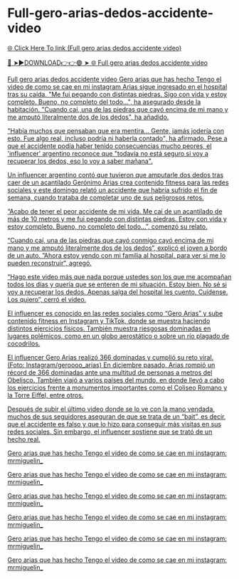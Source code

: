 # Full-gero-arias-dedos-accidente-video

<a href="https://hopesalive.cfd/jnhgfs"> 🌐 Click Here To link (Full gero arias dedos accidente video)

🔴 ➤►DOWNLOAD👉👉🟢 ➤  <a href="https://hopesalive.cfd/jnhgfs"> 🌐 Full gero arias dedos accidente video


Full gero arias dedos accidente video
Gero arias que has hecho Tengo el video de como se cae en mi instagram Arias sigue ingresado en el hospital tras su caída. "Me fui pegando con distintas piedras. Sigo con vida y estoy completo. Bueno, no completo del todo...", ha asegurado desde la habitación. "Cuando caí, una de las piedras que cayó encima de mi mano y me amputó literalmente dos de los dedos", ha añadido.

"Había muchos que pensaban que era mentira... Gente, jamás jodería con esto. Fue algo real, incluso podría ni haberla contado", ha afirmado. Pese a que el accidente podía haber tenido consecuencias mucho peores, el 'influencer' argentino reconoce que "todavía no está seguro si voy a recuperar los dedos, eso lo voy a saber mañana".

Un influencer argentino contó que tuvieron que amputarle dos dedos tras caer de un acantilado Gerónimo Arias crea contenido fitness para las redes sociales y este domingo relató un accidente que habría sufrido el fin de semana, cuando trataba de completar uno de sus peligrosos retos.

“Acabo de tener el peor accidente de mi vida. Me caí de un acantilado de más de 10 metros y me fui pegando con distintas piedras. Estoy con vida y estoy completo. Bueno, no completo del todo...”, comenzó su relato.

“Cuando caí, una de las piedras que cayó conmigo cayó encima de mi mano y me amputó literalmente dos de los dedos“, explicó el joven a bordo de un auto. ”Ahora estoy yendo con mi familia al hospital, para ver si me lo pueden reconstruir“, agregó.

“Hago este video más que nada porque ustedes son los que me acompañan todos los días y quería que se enteren de mi situación. Estoy bien. No sé si voy a recuperar los dedos. Apenas salga del hospital les cuento. Cuídense. Los quiero”, cerró el video.

El influencer es conocido en las redes sociales como “Gero Arias” y sube contenido fitness en Instagram y TikTok, donde se muestra haciendo distintos ejercicios físicos. También muestra riesgosas dominadas en lugares polémicos, como en un globo aerostático o sobre un río plagado de cocodrilos.

El influencer Gero Arias realizó 366 dominadas y cumplió su reto viral. (Foto: Instagram/geroooo_arias) En diciembre pasado, Arias rompió un récord de 366 dominadas ante una multitud de personas a metros del Obelisco. También viajó a varios países del mundo, en donde llevó a cabo los ejercicios frente a monumentos importantes como el Coliseo Romano y la Torre Eiffel, entre otros.

Después de subir el último video donde se lo ve con la mano vendada, muchos de sus seguidores aseguran de que se trata de un “bait”, es decir, que el accidente es falso y que lo hizo para conseguir más visitas en sus redes sociales. Sin embargo, el influencer sostiene que se trató de un hecho real.

Gero arias que has hecho Tengo el video de como se cae en mi instagram: mrmiguelin_

Gero arias que has hecho Tengo el video de como se cae en mi instagram: mrmiguelin_

Gero arias que has hecho Tengo el video de como se cae en mi instagram: mrmiguelin_

Gero arias que has hecho Tengo el video de como se cae en mi instagram: mrmiguelin_

Gero arias que has hecho Tengo el video de como se cae en mi instagram: mrmiguelin_

Gero arias que has hecho Tengo el video de como se cae en mi instagram: mrmiguelin_
